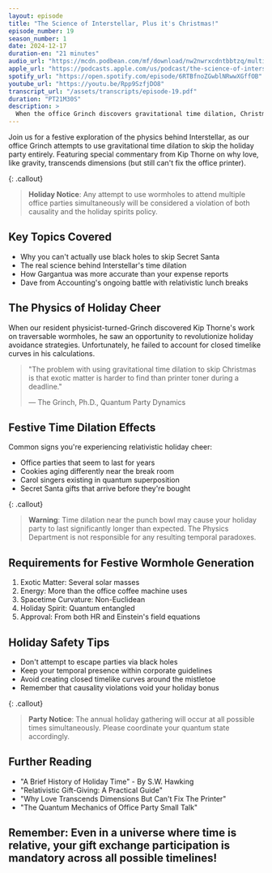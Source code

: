 ```yaml
---
layout: episode
title: "The Science of Interstellar, Plus it's Christmas!"
episode_number: 19
season_number: 1
date: 2024-12-17
duration-en: "21 minutes"
audio_url: "https://mcdn.podbean.com/mf/download/nw2nwrxcdntbbtzq/multiverse-employee-handbook-s01e19-science-of-interstellar-christmas.mp3"
apple_url: "https://podcasts.apple.com/us/podcast/the-science-of-interstellar-plus-its-christmas/id1764134739?i=1000680667278"
spotify_url: "https://open.spotify.com/episode/6RTBfnoZGwblNRwwXGffOB"
youtube_url: "https://youtu.be/Rpp9SzfjDO8"
transcript_url: "/assets/transcripts/episode-19.pdf"
duration: "PT21M30S"
description: >
  When the office Grinch discovers gravitational time dilation, Christmas gets a lot more relative.
---
```


Join us for a festive exploration of the physics behind Interstellar, as our office Grinch attempts to use gravitational time dilation to skip the holiday party entirely. Featuring special commentary from Kip Thorne on why love, like gravity, transcends dimensions (but still can't fix the office printer).

{: .callout}
> **Holiday Notice**: Any attempt to use wormholes to attend multiple office parties simultaneously will be considered a violation of both causality and the holiday spirits policy.

## Key Topics Covered
* Why you can't actually use black holes to skip Secret Santa
* The real science behind Interstellar's time dilation
* How Gargantua was more accurate than your expense reports
* Dave from Accounting's ongoing battle with relativistic lunch breaks

## The Physics of Holiday Cheer
When our resident physicist-turned-Grinch discovered Kip Thorne's work on traversable wormholes, he saw an opportunity to revolutionize holiday avoidance strategies. Unfortunately, he failed to account for closed timelike curves in his calculations.

> "The problem with using gravitational time dilation to skip Christmas is that exotic matter is harder to find than printer toner during a deadline."
>
> — The Grinch, Ph.D., Quantum Party Dynamics

## Festive Time Dilation Effects
Common signs you're experiencing relativistic holiday cheer:
* Office parties that seem to last for years
* Cookies aging differently near the break room
* Carol singers existing in quantum superposition
* Secret Santa gifts that arrive before they're bought

{: .callout}
> **Warning**: Time dilation near the punch bowl may cause your holiday party to last significantly longer than expected. The Physics Department is not responsible for any resulting temporal paradoxes.

## Requirements for Festive Wormhole Generation
1. Exotic Matter: Several solar masses
2. Energy: More than the office coffee machine uses
3. Spacetime Curvature: Non-Euclidean
4. Holiday Spirit: Quantum entangled
5. Approval: From both HR and Einstein's field equations

## Holiday Safety Tips
* Don't attempt to escape parties via black holes
* Keep your temporal presence within corporate guidelines
* Avoid creating closed timelike curves around the mistletoe
* Remember that causality violations void your holiday bonus

{: .callout}
> **Party Notice**: The annual holiday gathering will occur at all possible times simultaneously. Please coordinate your quantum state accordingly.

## Further Reading
* "A Brief History of Holiday Time" - By S.W. Hawking
* "Relativistic Gift-Giving: A Practical Guide"
* "Why Love Transcends Dimensions But Can't Fix The Printer"
* "The Quantum Mechanics of Office Party Small Talk"

Remember: Even in a universe where time is relative, your gift exchange participation is mandatory across all possible timelines!
---

